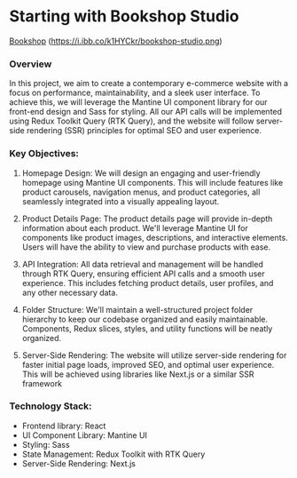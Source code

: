 # Starting with Bookshop Studio

[Bookshop](https://bookshop-studio.vercel.app/)
(https://i.ibb.co/k1HYCkr/bookshop-studio.png)

### Overview

In this project, we aim to create a contemporary e-commerce website with a focus on performance, maintainability, and a sleek user interface. To achieve this, we will leverage the Mantine UI component library for our front-end design and Sass for styling. All our API calls will be implemented using Redux Toolkit Query (RTK Query), and the website will follow server-side rendering (SSR) principles for optimal SEO and user experience.

### Key Objectives:

1. Homepage Design: We will design an engaging and user-friendly homepage using Mantine UI components. This will include features like product carousels, navigation menus, and product categories, all seamlessly integrated into a visually appealing layout.

2. Product Details Page: The product details page will provide in-depth information about each product. We'll leverage Mantine UI for components like product images, descriptions, and interactive elements. Users will have the ability to view and purchase products with ease.

3. API Integration: All data retrieval and management will be handled through RTK Query, ensuring efficient API calls and a smooth user experience. This includes fetching product details, user profiles, and any other necessary data.

4. Folder Structure: We'll maintain a well-structured project folder hierarchy to keep our codebase organized and easily maintainable. Components, Redux slices, styles, and utility functions will be neatly organized.

5. Server-Side Rendering: The website will utilize server-side rendering for faster initial page loads, improved SEO, and optimal user experience. This will be achieved using libraries like Next.js or a similar SSR framework

### Technology Stack:

- Frontend library: React
- UI Component Library: Mantine UI
- Styling: Sass
- State Management: Redux Toolkit with RTK Query
- Server-Side Rendering: Next.js
